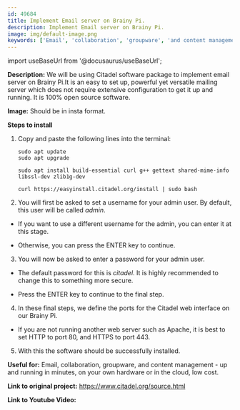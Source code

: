 ```yaml
---
id: 49684
title: Implement Email server on Brainy Pi.
description: Implement Email server on Brainy Pi.
image: img/default-image.png
keywords: ['Email', 'collaboration', 'groupware', 'and content management - up and running in minutes', 'on your own hardware or in the cloud', 'low cost']
---
```



import useBaseUrl from '@docusaurus/useBaseUrl';



**Description:**  We will be using Citadel software package to implement email server on Brainy Pi.It is an easy to set up, powerful yet versatile mailing server which does not require extensive configuration to get it up and running. It is 100% open source software.

**Image:** Should be in insta format.

**Steps to install**

1. Copy and paste the following lines into the terminal:

   ```
   sudo apt update
   sudo apt upgrade

   sudo apt install build-essential curl g++ gettext shared-mime-info libssl-dev zlib1g-dev 

   curl https://easyinstall.citadel.org/install | sudo bash
   ```
2. You will first be asked to set a username for your admin user. By default, this user will be called _admin_.

 * If you want to use a different username for the admin, you can enter it at this stage. 
    
* Otherwise, you can press the ENTER key to continue.

3. You will now be asked to enter a password for your admin user.

* The default password for this is _citadel_. It is highly recommended to change this to 
  something more secure.

* Press the ENTER key to continue to the final step.

4. In these final steps, we define the ports for the Citadel web interface on 
  our Brainy Pi.

* If you are not running another web server such as Apache, it is best to set HTTP to port 80, and HTTPS to port 443.

5. With this the software should be successfully installed.

**Useful for:** Email, collaboration, groupware, and content management - up and running in minutes, on your own hardware or in the cloud, low cost.

**Link to original project:** https://www.citadel.org/source.html

**Link to Youtube Video:** 